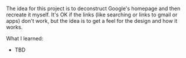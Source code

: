 The idea for this project is to deconstruct Google's homepage and then recreate it myself. It's OK if the links (like searching or links to gmail or apps) don't work, but the idea is to get a feel for the design and how it works. 

What I learned:
* TBD
